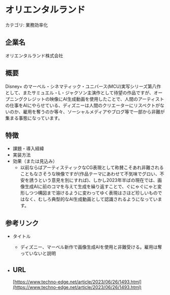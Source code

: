 # オリエンタルランド

カテゴリ: 業務効率化

## 企業名

オリエンタルランド株式会社

## 概要

Disney+ のマーベル・シネマティック・ユニバース(MCU)実写シリーズ第八作として、またサミュエル・L・ジャクソン主演作として待望の作品ですが、オープニングクレジットの映像にAI生成動画を使用したことで、人間のアーティストの仕事をAIにやらせている、ディズニーは人間のクリエーターにリスペクトがないのか、雇用を奪うのか等々、ソーシャルメディアやブログ等で一部から非難が集まる事態になっています。

## 特徴

- 課題・導入経緯
- 実装方法
- 効果（または見込み）
    - 以前ならばアーティスティックなCG表現として称賛こそあれ非難されることもなさそうな映像ですが(作品テーマにあわせて不気味でグロい、不安を誘うという意見を別にすれば)、しかし2023年半ばの現在では、画像生成AIに前のコマを与えて生成を繰り返すことで、ぐにゃぐにゃと変形しつつ構図まで溶けるように変わってゆく表現はさほど珍しいものではなく、むしろ典型的なAI生成動画として認識されるようになっています。

## 参考リンク

- タイトル
    - ディズニー、マーベル新作で画像生成AIを使用と非難受ける。雇用は奪っていないと説明
- URL
    - 
    
    [https://www.techno-edge.net/article/2023/06/26/1493.html](https://www.techno-edge.net/article/2023/06/26/1493.html)